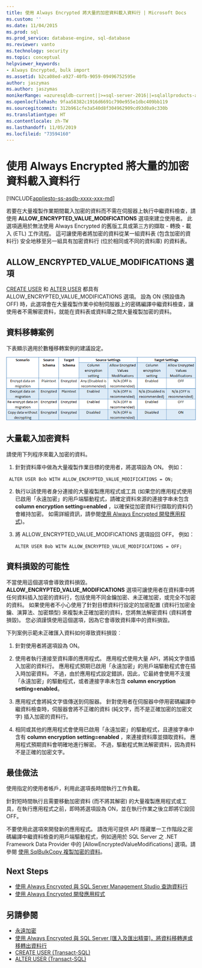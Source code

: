 ```yaml
---
title: 使用 Always Encrypted 將大量的加密資料載入資料行 | Microsoft Docs
ms.custom: ''
ms.date: 11/04/2015
ms.prod: sql
ms.prod_service: database-engine, sql-database
ms.reviewer: vanto
ms.technology: security
ms.topic: conceptual
helpviewer_keywords:
- Always Encrypted, bulk import
ms.assetid: b2ca08ed-a927-40fb-9059-09496752595e
author: jaszymas
ms.author: jaszymas
monikerRange: =azuresqldb-current||>=sql-server-2016||=sqlallproducts-allversions||>=sql-server-linux-2017||=azuresqldb-mi-current
ms.openlocfilehash: 9faa58382c1916d6691c790e955e1dbc409bb119
ms.sourcegitcommit: 312b961cfe3a540d8f304962909cd93d0a9c330b
ms.translationtype: HT
ms.contentlocale: zh-TW
ms.lasthandoff: 11/05/2019
ms.locfileid: "73594160"
---
```

# <a name="bulk-load-encrypted-data-to-columns-using-always-encrypted"></a>使用 Always Encrypted 將大量的加密資料載入資料行
[!INCLUDE[appliesto-ss-asdb-xxxx-xxx-md](../../../includes/appliesto-ss-asdb-xxxx-xxx-md.md)]

若要在大量複製作業期間載入加密的資料而不需在伺服器上執行中繼資料檢查，請使用 **ALLOW_ENCRYPTED_VALUE_MODIFICATIONS** 選項來建立使用者。 此選項適用於無法使用 Always Encrypted 的舊版工具或第三方的擷取 - 轉換 - 載入 (ETL) 工作流程。 這可讓使用者將加密的資料從某一組資料表 (包含加密的資料行) 安全地移至另一組具有加密資料行 (位於相同或不同的資料庫) 的資料表。  

 ## <a name="the-allow_encrypted_value_modifications-option"></a>ALLOW_ENCRYPTED_VALUE_MODIFICATIONS 選項  
 [CREATE USER](../../../t-sql/statements/create-user-transact-sql.md) 和 [ALTER USER](../../../t-sql/statements/alter-user-transact-sql.md) 都具有 ALLOW_ENCRYPTED_VALUE_MODIFICATIONS 選項。 設為 ON (預設值為 OFF) 時，此選項會在大量複製作業中抑制伺服器上的密碼編譯中繼資料檢查，讓使用者不需解密資料，就能在資料表或資料庫之間大量複製加密的資料。  
  
## <a name="data-migration-scenarios"></a>資料移轉案例  
下表顯示適用於數種移轉案例的建議設定。  
 
![always-encrypted-migration](../../../relational-databases/security/encryption/media/always-encrypted-migration.PNG "永遠加密 - 移轉")  

## <a name="bulk-loading-of-encrypted-data"></a>大量載入加密資料  
請使用下列程序來載入加密的資料。  

1.  針對資料庫中做為大量複製作業目標的使用者，將選項設為 ON。 例如：  
 
   ```  
    ALTER USER Bob WITH ALLOW_ENCRYPTED_VALUE_MODIFICATIONS = ON;  
   ```  

2.  執行以該使用者身分連接的大量複製應用程式或工具 (如果您的應用程式使用已啟用「永遠加密」的用戶端驅動程式，請確定資料來源的連接字串未包含 **column encryption setting=enabled** ，以確保從加密資料行擷取的資料仍會維持加密。 如需詳細資訊，請參閱[使用 Always Encrypted 開發應用程式](always-encrypted-client-development.md))。  
  
3.  將 ALLOW_ENCRYPTED_VALUE_MODIFICATIONS 選項設回 OFF。 例如：  

    ```  
    ALTER USER Bob WITH ALLOW_ENCRYPTED_VALUE_MODIFICATIONS = OFF;  
    ```  

## <a name="potential-for-data-corruption"></a>資料損毀的可能性  
不當使用這個選項會導致資料損毀。 **ALLOW_ENCRYPTED_VALUE_MODIFICATIONS** 選項可讓使用者在資料庫中將任何資料插入加密的資料行，包括使用不同金鑰加密、未正確加密，或完全不加密的資料。 如果使用者不小心使用了針對目標資料行設定的加密配置 (資料行加密金鑰、演算法、加密類型) 來複製未正確加密的資料，您將無法解密資料 (資料將會損毀)。 您必須謹慎使用這個選項，因為它會導致資料庫中的資料損毀。  

下列案例示範未正確匯入資料如何導致資料損毀︰  

1.  針對使用者將選項設為 ON。  
 
2.  使用者執行連接至資料庫的應用程式。 應用程式使用大量 API，將純文字值插入加密的資料行。 應用程式預期已啟用「永遠加密」的用戶端驅動程式會在插入時加密資料。 不過，由於應用程式設定錯誤，因此，它最終會使用不支援「永遠加密」的驅動程式，或者連接字串未包含 **column encryption setting=enabled**。  

3.  應用程式會將純文字值傳送到伺服器。 針對使用者在伺服器中停用密碼編譯中繼資料檢查時，伺服器會將不正確的資料 (純文字，而不是正確加密的加密文字) 插入加密的資料行。  
 
4.  相同或其他的應用程式會使用已啟用「永遠加密」的驅動程式，且連接字串中含有 **column encryption setting=enabled** ，來連接資料庫並擷取資料。 應用程式預期資料會明確地進行解密。 不過，驅動程式無法解密資料，因為資料不是正確的加密文字。  

## <a name="best-practice"></a>最佳做法  
 
使用指定的使用者帳戶，利用此選項長時間執行工作負載。  
 
針對短時間執行且需要移動加密資料 (而不將其解密) 的大量複製應用程式或工具，在執行應用程式之前，即時將選項設為 ON，並在執行作業之後立即將它設回 OFF。  
 
不要使用此選項來開發新的應用程式。 請改用可提供 API 隱藏單一工作階段之密碼編譯中繼資料檢查的用戶端驅動程式，例如適用於 SQL Server 之 .NET Framework Data Provider 中的 [AllowEncryptedValueModifications] 選項。請參閱 [使用 SqlBulkCopy 複製加密的資料](develop-using-always-encrypted-with-net-framework-data-provider.md#copying-encrypted-data-using-sqlbulkcopy)。 

## <a name="next-steps"></a>Next Steps
- [使用 Always Encrypted 與 SQL Server Management Studio 查詢資料行](always-encrypted-query-columns-ssms.md)
- [使用 Always Encrypted 開發應用程式](always-encrypted-client-development.md)

## <a name="see-also"></a>另請參閱  
- [永遠加密](../../../relational-databases/security/encryption/always-encrypted-database-engine.md)
- [使用 Always Encrypted 與 SQL Server [匯入及匯出精靈]，將資料移轉進或移轉出資料行](always-encrypted-migrate-using-import-export-wizard.md)
- [CREATE USER &#40;Transact-SQL&#41;](../../../t-sql/statements/create-user-transact-sql.md)   
- [ALTER USER &#40;Transact-SQL&#41;](../../../t-sql/statements/alter-user-transact-sql.md)   

